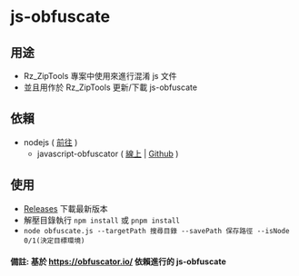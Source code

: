 # js-obfuscate

## 用途
* Rz_ZipTools 專案中使用來進行混淆 js 文件
* 並且用作於 Rz_ZipTools 更新/下載 js-obfuscate

## 依賴
* nodejs ( [前往](https://nodejs.org/en) )
  * javascript-obfuscator ( [線上](https://obfuscator.io/) | [Github](https://github.com/javascript-obfuscator/javascript-obfuscator) )

## 使用
* [Releases](https://github.com/murayuki/js-obfuscate/releases) 下載最新版本
* 解壓目錄執行 `npm install` 或 `pnpm install`
* ```node obfuscate.js --targetPath 搜尋目錄 --savePath 保存路徑 --isNode 0/1(決定目標環境)```

#### 備註: 基於 https://obfuscator.io/ 依賴進行的 js-obfuscate
